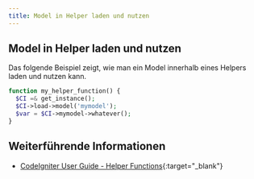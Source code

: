 ```yaml
---
title: Model in Helper laden und nutzen
---
```


## Model in Helper laden und nutzen

Das folgende Beispiel zeigt, wie man ein Model innerhalb eines Helpers laden und nutzen kann.

```php
function my_helper_function() {
  $CI =& get_instance();
  $CI->load->model('mymodel');
  $var = $CI->mymodel->whatever();
}
```

## Weiterführende Informationen

- [CodeIgniter User Guide - Helper Functions](https://codeigniter.com/user_guide/general/helpers.html){:target="_blank"}
